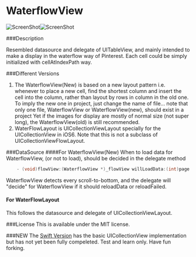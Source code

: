 WaterflowView
==========================

![ScreenShot](https://github.com/aceisScope/WaterflowView/raw/master/screenshot.png)![ScreenShot](https://github.com/aceisScope/WaterflowView/raw/master/screenshot2.png)

###Description

Resembled datasource and delegate of UITableView, and mainly intended to make a display in the waterflow way of Pinterest.
Each cell could be simply initialized with cellAtIndexPath way.

###Different Versions
1. The WaterflowView(New) is based on a new layout pattern i.e. whenever to place a new cell, find the shortest column and insert the cell into the column, rather than layout by rows in column in the old one. To imply the new one in project, just change the name of file... note that only one file, WaterflowView or WaterflowView(new), should exist in a project
Yet if the images for display are mostly of normal size (not super long), the WaterflowView(old) is still recommended.
2. WaterFlowLayout is UICollectionViewLayout specially for the UICollectionView in iOS6. Note that this is not a subclass of UICollectionViewFlowLayout.

###DataSource
####For WaterflowView(New)
When to load data for WaterflowView, (or not to load), should be decided in the delegate method

``` objective-c
    - (void)flowView:(WaterflowView *)_flowView willLoadData:(int)page
```

WaterflowView detects every scroll-to-bottom, and the delegate will "decide" for WaterflowView if it should reloadData or reloadFailed.

#### For WaterFlowLayout
This follows the datasource and delegate of UICollectionViewLayout.

###License
This is available under the MIT license.

###NEW
The [Swift Version](https://github.com/aceisScope/WaterflowSwift) has the basic UICollectionView implementation but has not yet been  fully compeleted. Test and learn only.
Have fun forking.
